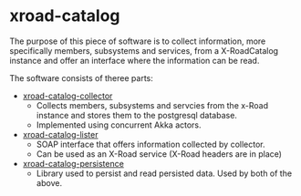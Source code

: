 # xroad-catalog
The purpose of this piece of software is to collect information, more specifically members, subsystems and services, from a X-RoadCatalog instance and offer an interface where the information can be read.

The software consists of theree parts:
- [xroad-catalog-collector](xroad-catalog-collector/README.md)
  * Collects members, subsystems and servcies from the x-Road instance and stores them to the postgresql database. 
  * Implemented using concurrent Akka actors. 
- [xroad-catalog-lister](xroad-catalog-lister/README.md)
  * SOAP interface that offers information collected by collector. 
  * Can be used as an X-Road service (X-Road headers are in place)
- [xroad-catalog-persistence](xroad-catalog-persistence/README.md)
  * Library used to persist and read persisted data. Used by both of the above.
  
